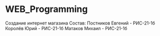 # WEB_Programming
Создание интернет магазина
Состав:
Постников Евгений - РИС-21-1б
Королёв Юрий - РИС-21-1б
Матаков Михаил - РИС-21-1б
